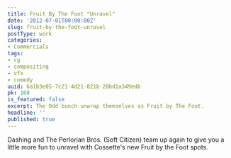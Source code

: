 ```yaml
---
title: Fruit By The Foot "Unravel"
date: '2012-07-01T00:00:00Z'
slug: fruit-by-the-foot-unravel
postType: work
categories:
- Commercials
tags:
- cg
- compositing
- vfx
- comedy
uuid: 6a1b3e05-7c21-4d21-821b-28bd1a349edb
pk: 108
is_featured: false
excerpt: The Odd bunch unwrap themselves as Fruit by The Foot.
headline: ''
published: true
---
```

Dashing and The Perlorian Bros. (Soft Citizen) team up again to give you a
little more fun to unravel with Cossette's new Fruit by the Foot spots.
